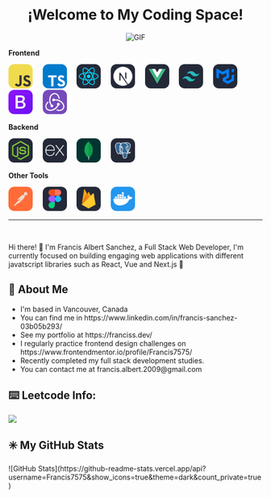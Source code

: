 <h1 align="center">¡Welcome to My Coding Space!</h1>
<p align="center">
  <img src="https://user-images.githubusercontent.com/74038190/229223263-cf2e4b07-2615-4f87-9c38-e37600f8381a.gif" alt="GIF" width="300" height="230"/>
</p>
<p align="left">
  <strong>Frontend</strong>
</p>
<p align="left">
  <img src="./icons/JavaScript.svg" alt="JavaScript" width="48" height="48"/>
  &nbsp;&nbsp;&nbsp;
  <img src="./icons/TypeScript.svg" alt="TypeScript" width="48" height="48"/>
  &nbsp;&nbsp;&nbsp;
  <img src="./icons/React-Dark.svg" alt="React" width="48" height="48"/>
  &nbsp;&nbsp;&nbsp;
  <img src="./icons/NextJS-Dark.svg" alt="NextJS" width="48" height="48"/>
  &nbsp;&nbsp;&nbsp;
  <img src="./icons/VueJS-Dark.svg" alt="VueJS" width="48" height="48"/>
  &nbsp;&nbsp;&nbsp;
  <img src="./icons/TailwindCSS-Dark.svg" alt="TailwindCSS" width="48" height="48"/>
  &nbsp;&nbsp;&nbsp;
  <img src="./icons/MaterialUI-Dark.svg" alt="MaterialUI" width="48" height="48"/>
  &nbsp;&nbsp;&nbsp;
  <img src="./icons/Bootstrap.svg" alt="MaterialUI" width="48" height="48"/>
  &nbsp;&nbsp;&nbsp;
  <img src="./icons/Redux.svg" alt="Redux" width="48" height="48"/>
</p>

<p align="left">
  <strong>Backend</strong>
</p>
<p align="left">
  <img src="./icons/NodeJS-Dark.svg" alt="NodeJS" width="48" height="48"/>
  &nbsp;&nbsp;&nbsp;
  <img src="./icons/ExpressJS-Dark.svg" alt="ExpressJS" width="48" height="48"/>
  &nbsp;&nbsp;&nbsp;
  <img src="./icons/MongoDB.svg" alt="MongoDB" width="48" height="48"/>
  &nbsp;&nbsp;&nbsp;
  <img src="./icons/PostgreSQL-Dark.svg" alt="PostgreSQL" width="48" height="48"/>
</p>

<p align="left">
  <strong>Other Tools</strong>
</p>
<p align="left">
  <img src="./icons/Postman.svg" alt="Postman" width="48" height="48"/>
  &nbsp;&nbsp;&nbsp;
   <img src="./icons/Figma-Dark.svg" alt="Figma" width="48" height="48"/>
  &nbsp;&nbsp;&nbsp;
  <img src="./icons/Firebase-Dark.svg" alt="Firebase" width="48" height="48"/>
  &nbsp;&nbsp;&nbsp;
  <img src="./icons/Docker.svg" alt="Docker" width="48" height="48"/>
</p>
<hr>
<br>
<p>
  <span>
    Hi there! 👋 I'm Francis Albert Sanchez, a Full Stack Web Developer, I'm currently focused on building engaging web applications with different javatscript libraries such as React, Vue and Next.js 🚀
  </span>
</p>
<h2>💼 About Me</h2>
<p>
  <ul>
    <li>I'm based in Vancouver, Canada</li>
    <li>You can find me in https://www.linkedin.com/in/francis-sanchez-03b05b293/</li>
    <li>See my portfolio at https://franciss.dev/</li>
    <li>I regularly practice frontend design challenges on https://www.frontendmentor.io/profile/Francis7575/</li>
    <li>Recently completed my full stack development studies.</li>
    <li>You can contact me at francis.albert.2009@gmail.com</li>
  </ul>
</p>
<h2>⌨️ Leetcode Info:</h2>
<p>
<img  align=top flex-grow=1 src="https://leetcard.jacoblin.cool/Francis20208?theme=dark&font=Nunito&ext=heatmap" />
</p>

<h2>✳️ My GitHub Stats</h2>
![GitHub Stats](https://github-readme-stats.vercel.app/api?username=Francis7575&show_icons=true&theme=dark&count_private=true)
